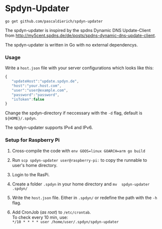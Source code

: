 # Spdyn-Updater

`go get github.com/pascaldierich/spdyn-updater`

The spdyn-updater is inspired by the spdns Dynamic DNS Update-Client from <http://my5cent.spdns.de/de/posts/spdns-dynamic-dns-update-client>.

The spdyn-updater is written in Go with no external dependencys.

### Usage

Write a `host.json` file with your server configurations which looks like this:
```javascript
{  
   "updateHost":"update.spdyn.de",
   "host":"your.host.com",
   "user":"user@example.com",
   "password":"password",
   "isToken":false
}
```

Change the spdyn-directory if neccessary with the `-d` flag, default is `${HOME}/.spdyn`.

The spdyn-updater supports IPv4 and IPv6.

### Setup for Raspberry Pi

1. Cross-compile the code with 
`env GOOS=linux GOARCH=arm go build` 

2. Run `scp spdyn-updater user@raspberry-pi:` to copy the runnable to user's home directory.

3. Login to the RasPi.

4. Create a folder `.spdyn` in your home directory and `mv  spdyn-updater .spdyn/`

5. Write the `host.json` file.
Either in `.spdyn/` or redefine the path with the `-h` flag.

6. Add CronJob (_as root_) to `/etc/crontab`.<br>
To check every 10 min, use:<br>
`*/10 * * * * user /home/user/.spdyn/spdyn-updater`

